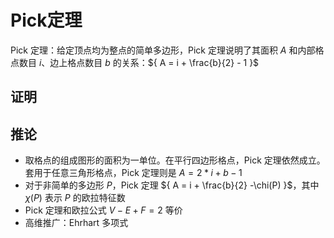 # Pick定理

Pick 定理：给定顶点均为整点的简单多边形，Pick 定理说明了其面积 ${ A }$ 和内部格点数目 ${ i }$、边上格点数目 ${ b }$ 的关系：${ A = i + \frac{b}{2} - 1 }$

## 证明

## 推论

- 取格点的组成图形的面积为一单位。在平行四边形格点，Pick 定理依然成立。套用于任意三角形格点，Pick 定理则是 ${ A = 2 * i + b - 1 }$
- 对于非简单的多边形 ${ P }$，Pick 定理 ${ A = i + \frac{b}{2} -\chi(P) }$，其中  ${ \chi(P) }$ 表示 ${ P }$ 的欧拉特征数
- Pick 定理和欧拉公式 ${ V - E + F = 2 }$ 等价
- 高维推广：Ehrhart 多项式
